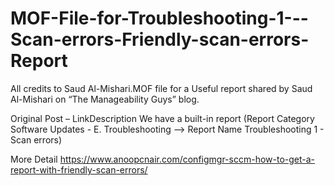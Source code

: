 # MOF-File-for-Troubleshooting-1---Scan-errors-Friendly-scan-errors-Report
All credits to Saud Al-Mishari.MOF file for a Useful report shared by Saud Al-Mishari on “The Manageability Guys” blog. 

Original Post – LinkDescription We have a built-in report (Report Category Software Updates - E. Troubleshooting –> Report Name Troubleshooting 1 - Scan errors) 

More Detail https://www.anoopcnair.com/configmgr-sccm-how-to-get-a-report-with-friendly-scan-errors/
